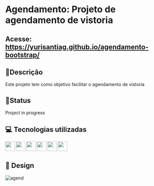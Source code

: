 # Agendamento: Projeto de agendamento de vistoria

## Acesse: https://yurisantiag.github.io/agendamento-bootstrap/


## 📖Descrição

Este projeto tem como objetivo facilitar o agendamento de vistoria

## 👾Status

Project in progress

## 💻 Tecnologias utilizadas

<div align="center">

<img align="left" height="30" width="30" src="https://cdn.jsdelivr.net/gh/devicons/devicon/icons/html5/html5-original-wordmark.svg" />

<img align="left" height="30" width="30" src="https://cdn.jsdelivr.net/gh/devicons/devicon/icons/css3/css3-original-wordmark.svg" />

<img align="left" height="30" width="30" src="https://cdn.jsdelivr.net/gh/devicons/devicon/icons/javascript/javascript-original.svg" />

<img align="left" height="30" width="30" src="https://cdn.jsdelivr.net/gh/devicons/devicon/icons/bootstrap/bootstrap-original-wordmark.svg" />

<img align="left" height="30" width="30" src="https://cdn.jsdelivr.net/gh/devicons/devicon/icons/jquery/jquery-original.svg" />

<img align="left" height="30" width="30" src="https://cdn.jsdelivr.net/gh/devicons/devicon/icons/vscode/vscode-original.svg" />
          
          
</div>
<br/><br/>
          
## 🎨 Design 

![agend](https://github.com/YuriSantiag/agendamento-bootstrap/assets/107895723/ffc1bdc0-b028-4ff2-845d-e095a55320d6)



